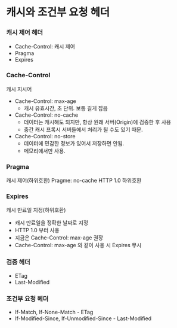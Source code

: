 # 캐시와 조건부 요청 헤더

### 캐시 제어 헤더
* Cache-Control: 캐시 제어
* Pragma
* Expires

### Cache-Control
캐시 지시어 
* Cache-Control: max-age
  * 캐시 유효시간, 초 단위. 보통 길게 잡음
* Cache-Control: no-cache
  * 데이터는 캐시해도 되지만, 항상 원래 서버(Origin)에 검증한 후 사용
  * 중간 캐시 프록시 서버들에서 처리가 될 수도 있기 때문.
* Cache-Control: no-store
  * 데이터에 민감한 정보가 있어서 저장하면 안됨.
  * 메모리에서만 사용.

### Pragma
캐시 제어(하위호환)
Pragme: no-cache
HTTP 1.0 하위호환

### Expires
캐시 만료일 지정(하위호환)
* 캐시 만료일을 정확한 날짜로 지정
* HTTP 1.0 부터 사용
* 지금은 Cache-Control: max-age 권장
* Cache-Control: max-age 와 같이 사용 시 Expires 무시 

### 검증 헤더
* ETag
* Last-Modified

### 조건부 요청 헤더
* If-Match, If-None-Match - ETag
* If-Modified-Since, If-Unmodified-Since - Last-Modified